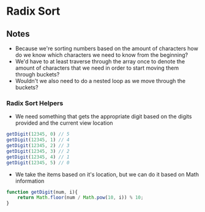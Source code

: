 # Radix Sort

## Notes

* Because we're sorting numbers based on the amount of characters how do we know which characters we need to know from the beginning? 
* We'd have to at least traverse through the array once to denote the amount of characters that we need in order to start moving them through buckets? 
* Wouldn't we also need to do a nested loop as we move through the buckets?

### Radix Sort Helpers

* We need something that gets the appropriate digit based on the digits provided and the current view location

```javascript
getDigit(12345, 0) // 5
getDigit(12345, 1) // 4
getDigit(12345, 2) // 3
getDigit(12345, 3) // 2
getDigit(12345, 4) // 1
getDigit(12345, 5) // 0
```

* We take the items based on it's location, but we can do it based on Math information

```javascript
function getDigit(num, i){
    return Math.floor(num / Math.pow(10, i)) % 10;
}
```





